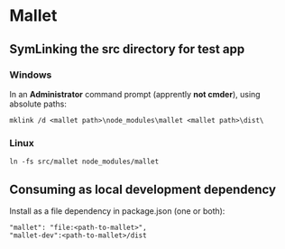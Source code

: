 # Mallet

## SymLinking the src directory for test app

### Windows
In an **Administrator** command prompt (apprently **not cmder**), using absolute paths:

`mklink /d <mallet path>\node_modules\mallet <mallet path>\dist\`

### Linux

`ln -fs src/mallet node_modules/mallet`

## Consuming as local development dependency

Install as a file dependency in package.json (one or both):

```
"mallet": "file:<path-to-mallet>",
"mallet-dev":<path-to-mallet>/dist
```